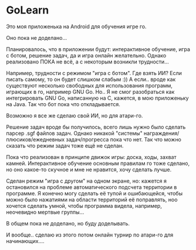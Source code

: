 # GoLearn

Это моя приложенька на Android для обучения игре го.

Оно пока не доделано...

Планировалось, что в приложении будут: интерактивное обучение, игра с ботом, решение задач, да и игра онлайн желательно.
Однако реализовано ПОКА не всё, а с некоторым возникли трудности...

Например, трудности с режимом "игра с ботом". Где взять ИИ? Если писать самому, то он будет слишком слабым :)) А если.. вроде как существуют несколько свободных для использования программ, играющих в го, например GNU Go. Но.. Я не смог разобраться как интегрировать GNU Go, написанную на С, кажется, в мою приложеньку на Java. Так что бот пока что откладывается. 

Возможно я все же сделаю свой ИИ, но для атари-го.

Решение задач вроде бы получилось, всего лишь нужно было сделать парсер .sgf файлов задач. Однако никакой "системы" награждения/плюсиков/ежедневных задач/прогресса пока что нет. Так что можно сказать что режим задач тоже ещё не сделан.

Пока что реализован в принципе движок игры: доска, ходы, захват камней. Интерактивное обучение основным правилам го тоже сделано, но оно какое-то скучное и мне не нравится, хочу сделать лучше. 

Сделан режим "игра с другом" на одном экране, но: кажется я остановился на проблеме автоматического подсчета территории в программе. Я конечно могу сделать её тупой и ошибающейся, чтобы можно было нажатиями на области территорий её поправлять, ноо хочется сделать умной, чтобы программа видела, например, неочевидно мертвые группы...

В общем пока не доделано, но буду доделывать.


И вообще.. сделаю из этого потом онлайн турнир по атари-го для начинающих....

